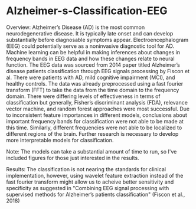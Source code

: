 # Alzheimer-s-Classification-EEG
Overview:
Alzheimer’s Disease (AD) is the most common neurodegenerative disease. It is typically late onset and can develop substantially before diagnosable symptoms appear. Electroencephalogram (EEG) could potentially serve as a noninvasive diagnostic tool for AD.  Machine learning can be helpful in making inferences about changes in frequency bands in EEG data and how these changes relate to neural function. The EEG data was sourced from 2014 paper titled Alzheimer’s disease patients classification through EEG signals processing by Fiscon et al. There were patients with AD, mild cognitive impairment (MCI), and healthy controls. The data was already preprocessed using a fast fourier transform (FFT) to take the data from the time domain to the frequency domain. There were differing levels of effectiveness in terms of classification but generally, Fisher’s discriminant analysis (FDA), relevance vector machine, and random forest approaches were most successful. Due to inconsistent feature importances in different models, conclusions about important frequency bands for classification were not able to be made at this time. Similarly, different frequencies were not able to be localized to different regions of the brain. Further research is necessary to develop more interpretable models for classification. 

Note:
The models can take a substantial amount of time to run, so I've included figures for those just interested in the results.
  
Results: 
The classification is not nearing the standards for clinical implementation, however, using wavelet feature extraction instead of the fast fourier transform might allow us to acheive better sensitivity and specificity as suggested in "Combining EEG signal processing with supervised methods for Alzheimer’s patients classification" (Fiscon et al., 2018)
